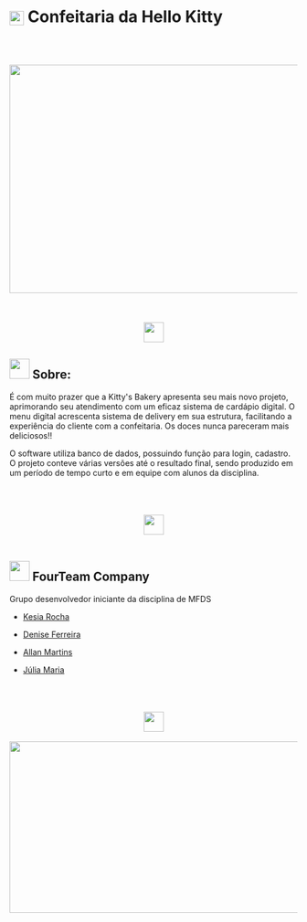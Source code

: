 
 # <img align = "center" src="https://github.com/DeniseFer/Kitty-s-MFDS/assets/124710256/3563a620-616c-471b-bf32-bb2f28e5facb" width ="25"> Confeitaria da Hello Kitty  


 <br> </br>

<div align= center>


<img height = 400 width = 800 src= "https://github.com/DeniseFer/Kitty-s-MFDS/assets/124710256/79286eb7-d713-4705-811f-5ba15a7d5e9a"/>


</div>
<br>
</br>


<div align = "center">
<br> <img width = 35 src =  "https://i.pinimg.com/originals/88/f6/47/88f647c072710a9b9e5bf84c5382d4e4.png" </br> </div>

## <img src="https://github.com/DeniseFer/Kitty-s-MFDS/assets/124710256/9a0cc89b-0b50-43f6-8b86-f684dbcaeeb4" width="35"><b> Sobre: </b>

<p> É com muito prazer que a Kitty's Bakery apresenta seu mais novo projeto, aprimorando seu atendimento com um eficaz sistema de cardápio digital. O menu digital acrescenta sistema de delivery em sua estrutura, facilitando a experiência do cliente com a confeitaria. Os doces nunca pareceram mais deliciosos!! 
</p>
<p>  O software utiliza banco de dados, possuindo função para login, cadastro. O projeto conteve várias versões até o resultado final, sendo produzido em um período de tempo curto e em equipe com alunos da disciplina.</p>

<div align = "center">
<br> </br>
<br> <img width = 35 src =  "https://i.pinimg.com/originals/88/f6/47/88f647c072710a9b9e5bf84c5382d4e4.png" </br>
<br> </br>
</div>

## <img src="https://github.com/DeniseFer/Kitty-s-MFDS/assets/124710256/9a0cc89b-0b50-43f6-8b86-f684dbcaeeb4" width="35"><b> FourTeam Company </b>
<p> Grupo desenvolvedor iniciante da disciplina de MFDS</p>

* [Kesia Rocha](https://github.com/KesiaRocha)
  

* [Denise Ferreira](https://github.com/DeniseFer)
 

* [Allan Martins](https://github.com/Allan-Drip)

* [Júlia Maria](https://github.com/Julia-maria56)
  
 

<div align = "center">
<br> </br>
<br> <img width = 35 src =  "https://i.pinimg.com/originals/88/f6/47/88f647c072710a9b9e5bf84c5382d4e4.png" </br>
<br> </br>
</div>

<img width = 1000 height = 300 src = "https://i.pinimg.com/736x/58/6f/bd/586fbd472243f3cef50b8d9afc77b71f.jpg">
